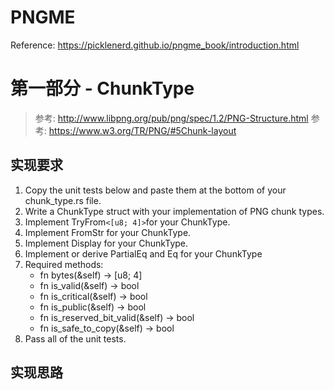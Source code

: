 # PNGME

Reference: https://picklenerd.github.io/pngme_book/introduction.html

# 第一部分 - ChunkType

> 参考: http://www.libpng.org/pub/png/spec/1.2/PNG-Structure.html
> 参考: https://www.w3.org/TR/PNG/#5Chunk-layout

## 实现要求

1. Copy the unit tests below and paste them at the bottom of your chunk_type.rs file.
2. Write a ChunkType struct with your implementation of PNG chunk types.
3. Implement TryFrom`<[u8; 4]>`for your ChunkType.
4. Implement FromStr for your ChunkType.
5. Implement Display for your ChunkType.
6. Implement or derive PartialEq and Eq for your ChunkType
7. Required methods:
    - fn bytes(&self) -> [u8; 4]
    - fn is_valid(&self) -> bool
    - fn is_critical(&self) -> bool
    - fn is_public(&self) -> bool
    - fn is_reserved_bit_valid(&self) -> bool
    - fn is_safe_to_copy(&self) -> bool
8. Pass all of the unit tests.

## 实现思路

